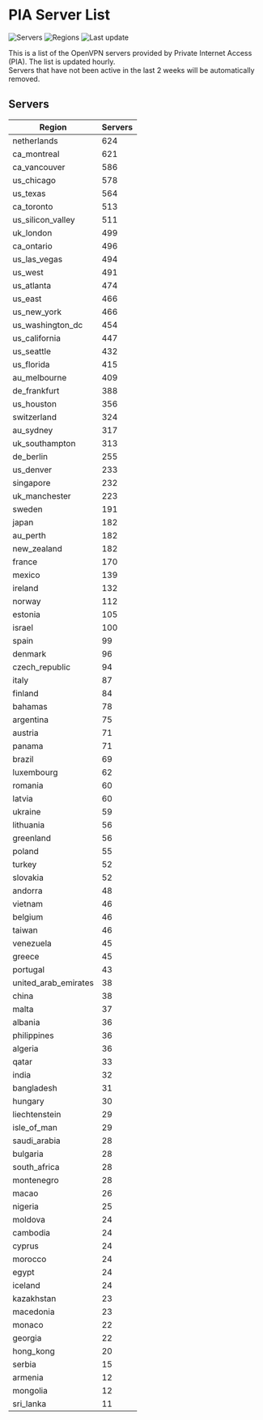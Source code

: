 # PIA Server List

![Servers](https://img.shields.io/badge/servers-16,203-blue)
![Regions](https://img.shields.io/badge/regions-97-blue)
![Last update](https://img.shields.io/badge/last_updated-Thu_Jun_20_13:46:04_UTC_2024-blue)

This is a list of the OpenVPN servers provided by Private Internet Access (PIA). The list is updated hourly. </br>
Servers that have not been active in the last 2 weeks will be automatically removed.

## Servers
| Region               | Servers |
|----------------------|---------|
| netherlands | 624 |
| ca_montreal | 621 |
| ca_vancouver | 586 |
| us_chicago | 578 |
| us_texas | 564 |
| ca_toronto | 513 |
| us_silicon_valley | 511 |
| uk_london | 499 |
| ca_ontario | 496 |
| us_las_vegas | 494 |
| us_west | 491 |
| us_atlanta | 474 |
| us_east | 466 |
| us_new_york | 466 |
| us_washington_dc | 454 |
| us_california | 447 |
| us_seattle | 432 |
| us_florida | 415 |
| au_melbourne | 409 |
| de_frankfurt | 388 |
| us_houston | 356 |
| switzerland | 324 |
| au_sydney | 317 |
| uk_southampton | 313 |
| de_berlin | 255 |
| us_denver | 233 |
| singapore | 232 |
| uk_manchester | 223 |
| sweden | 191 |
| japan | 182 |
| au_perth | 182 |
| new_zealand | 182 |
| france | 170 |
| mexico | 139 |
| ireland | 132 |
| norway | 112 |
| estonia | 105 |
| israel | 100 |
| spain | 99 |
| denmark | 96 |
| czech_republic | 94 |
| italy | 87 |
| finland | 84 |
| bahamas | 78 |
| argentina | 75 |
| austria | 71 |
| panama | 71 |
| brazil | 69 |
| luxembourg | 62 |
| romania | 60 |
| latvia | 60 |
| ukraine | 59 |
| lithuania | 56 |
| greenland | 56 |
| poland | 55 |
| turkey | 52 |
| slovakia | 52 |
| andorra | 48 |
| vietnam | 46 |
| belgium | 46 |
| taiwan | 46 |
| venezuela | 45 |
| greece | 45 |
| portugal | 43 |
| united_arab_emirates | 38 |
| china | 38 |
| malta | 37 |
| albania | 36 |
| philippines | 36 |
| algeria | 36 |
| qatar | 33 |
| india | 32 |
| bangladesh | 31 |
| hungary | 30 |
| liechtenstein | 29 |
| isle_of_man | 29 |
| saudi_arabia | 28 |
| bulgaria | 28 |
| south_africa | 28 |
| montenegro | 28 |
| macao | 26 |
| nigeria | 25 |
| moldova | 24 |
| cambodia | 24 |
| cyprus | 24 |
| morocco | 24 |
| egypt | 24 |
| iceland | 24 |
| kazakhstan | 23 |
| macedonia | 23 |
| monaco | 22 |
| georgia | 22 |
| hong_kong | 20 |
| serbia | 15 |
| armenia | 12 |
| mongolia | 12 |
| sri_lanka | 11 |